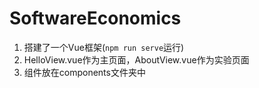 # SoftwareEconomics

1. 搭建了一个Vue框架(`npm run serve`运行)
2. HelloView.vue作为主页面，AboutView.vue作为实验页面
3. 组件放在components文件夹中

